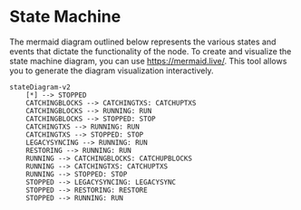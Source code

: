 # State Machine

The mermaid diagram outlined below represents the various states and events that dictate the functionality of the node. To create and visualize the state machine diagram, you can use https://mermaid.live/. This tool allows you to generate the diagram visualization interactively.

```mermaid
stateDiagram-v2
    [*] --> STOPPED
    CATCHINGBLOCKS --> CATCHINGTXS: CATCHUPTXS
    CATCHINGBLOCKS --> RUNNING: RUN
    CATCHINGBLOCKS --> STOPPED: STOP
    CATCHINGTXS --> RUNNING: RUN
    CATCHINGTXS --> STOPPED: STOP
    LEGACYSYNCING --> RUNNING: RUN
    RESTORING --> RUNNING: RUN
    RUNNING --> CATCHINGBLOCKS: CATCHUPBLOCKS
    RUNNING --> CATCHINGTXS: CATCHUPTXS
    RUNNING --> STOPPED: STOP
    STOPPED --> LEGACYSYNCING: LEGACYSYNC
    STOPPED --> RESTORING: RESTORE
    STOPPED --> RUNNING: RUN
```
